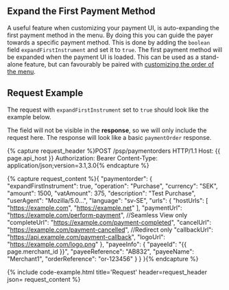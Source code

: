 ## Expand the First Payment Method

A useful feature when customizing your payment UI, is auto-expanding the first
payment method in the menu. By doing this you can guide the payer towards a
specific payment method. This is done by adding the `boolean` field
`expandFirstInstrument` and set it to `true`. The first payment method will be
expanded when the payment UI is loaded. This can be used as a stand-alone
feature, but can favourably be paired with [customizing the order of the
menu][cust-menu].

## Request Example

The request with `expandFirstInstrument` set to `true` should look like the
example below.

The field will not be visible in the **response**, so we will only include the
request here. The response will look like a basic `paymentOrder` response.

{% capture request_header %}POST /psp/paymentorders HTTP/1.1
Host: {{ page.api_host }}
Authorization: Bearer <AccessToken>
Content-Type: application/json;version=3.1,3.0{% endcapture %}

{% capture request_content %}{
    "paymentorder": {
        "expandFirstInstrument": true,
        "operation": "Purchase",
        "currency": "SEK",
        "amount": 1500,
        "vatAmount": 375,
        "description": "Test Purchase",
        "userAgent": "Mozilla/5.0...",
        "language": "sv-SE",
        "urls": {
            "hostUrls": [ "https://example.com", "https://example.net" ],
            "paymentUrl": "https://example.com/perform-payment", //Seamless View only
            "completeUrl": "https://example.com/payment-completed",
            "cancelUrl": "https://example.com/payment-cancelled", //Redirect only
            "callbackUrl": "https://api.example.com/payment-callback",
            "logoUrl": "https://example.com/logo.png"
        },
        "payeeInfo": {
            "payeeId": "{{ page.merchant_id }}",
            "payeeReference": "AB832",
            "payeeName": "Merchant1",
            "orderReference": "or-123456"
        }
    }
}{% endcapture %}

{% include code-example.html
    title='Request'
    header=request_header
    json= request_content
    %}

[cust-menu]: /checkout-v3/features/customize-ui/sort-order-payment-menu/
